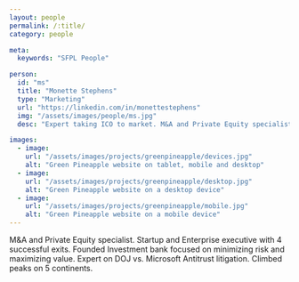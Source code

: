 ```yaml
---
layout: people
permalink: /:title/
category: people

meta:
  keywords: "SFPL People"

person:
  id: "ms"
  title: "Monette Stephens"
  type: "Marketing"
  url: "https://linkedin.com/in/monettestephens"
  img: "/assets/images/people/ms.jpg"
  desc: "Expert taking ICO to market. M&A and Private Equity specialist. Startup and Enterprise executive with 4 successful exits. Founded Investment bank focused on minimizing risk and maximizing value. Expert on DOJ vs. Microsoft Antitrust litigation. Climbed peaks on 5 continents."

images:
  - image:
    url: "/assets/images/projects/greenpineapple/devices.jpg"
    alt: "Green Pineapple website on tablet, mobile and desktop"
  - image:
    url: "/assets/images/projects/greenpineapple/desktop.jpg"
    alt: "Green Pineapple website on a desktop device"
  - image:
    url: "/assets/images/projects/greenpineapple/mobile.jpg"
    alt: "Green Pineapple website on a mobile device"
---
```

<p>M&A and Private Equity specialist. Startup and Enterprise executive with 4 successful exits. Founded Investment bank focused on minimizing risk and maximizing value. Expert on DOJ vs. Microsoft Antitrust litigation. Climbed peaks on 5 continents.</p>
